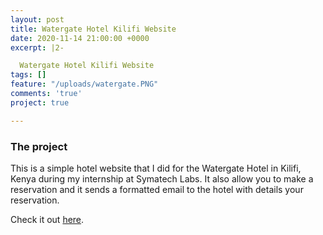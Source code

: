 ```yaml
---
layout: post
title: Watergate Hotel Kilifi Website
date: 2020-11-14 21:00:00 +0000
excerpt: |2-

  Watergate Hotel Kilifi Website
tags: []
feature: "/uploads/watergate.PNG"
comments: 'true'
project: true

---
```

### The project

This is a simple hotel website that I did for the Watergate Hotel in Kilifi, Kenya during my internship at Symatech Labs. It also allow you to make a reservation and it sends a formatted email to the hotel with details your reservation.

Check it out [here](http://www.watergatehotelkilifi.com/).